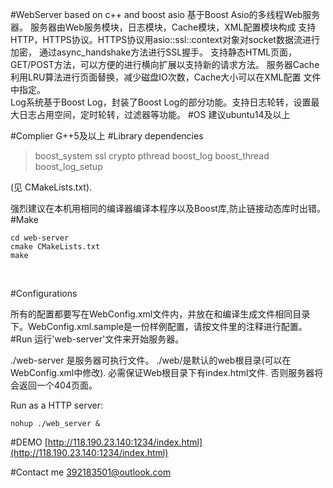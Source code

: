 #WebServer based on c++ and boost asio
基于Boost Asio的多线程Web服务器。
服务器由Web服务模块，日志模块，Cache模块，XML配置模块构成
支持HTTP，HTTPS协议。HTTPS协议用asio::ssl::context对象对socket数据流进行加密， 通过async_handshake方法进行SSL握手。
支持静态HTML页面，GET/POST方法，可以方便的进行横向扩展以支持新的请求方法。
服务器Cache利用LRU算法进行页面替换，减少磁盘IO次数，Cache大小可以在XML配置 文件中指定。   
Log系统基于Boost Log，封装了Boost Log的部分功能。支持日志轮转，设置最大日志占用空间，定时轮转，过滤器等功能。
#OS
建议ubuntu14及以上<br>

#Complier
G++5及以上
#Library dependencies

> boost_system 
> ssl 
> crypto 
> pthread 
> boost_log 
> boost_thread 
> boost_log_setup 

(见 CMakeLists.txt).   

强烈建议在本机用相同的编译器编译本程序以及Boost库,防止链接动态库时出错。
#Make
```
cd web-server
cmake CMakeLists.txt
make
```
  

#Configurations

所有的配置都要写在WebConfig.xml文件内，并放在和编译生成文件相同目录下。WebConfig.xml.sample是一份样例配置，请按文件里的注释进行配置。
#Run
运行'web-server'文件来开始服务器。

./web-server 是服务器可执行文件。 ./web/是默认的web根目录(可以在WebConfig.xml中修改). 必需保证Web根目录下有index.html文件. 否则服务器将会返回一个404页面。

Run as a HTTP server:<br>
```
nohup ./web_server &
```


#DEMO
[http://118.190.23.140:1234/index.html](http://118.190.23.140:1234/index.html)<br>

#Contact me
392183501@outlook.com<br>
